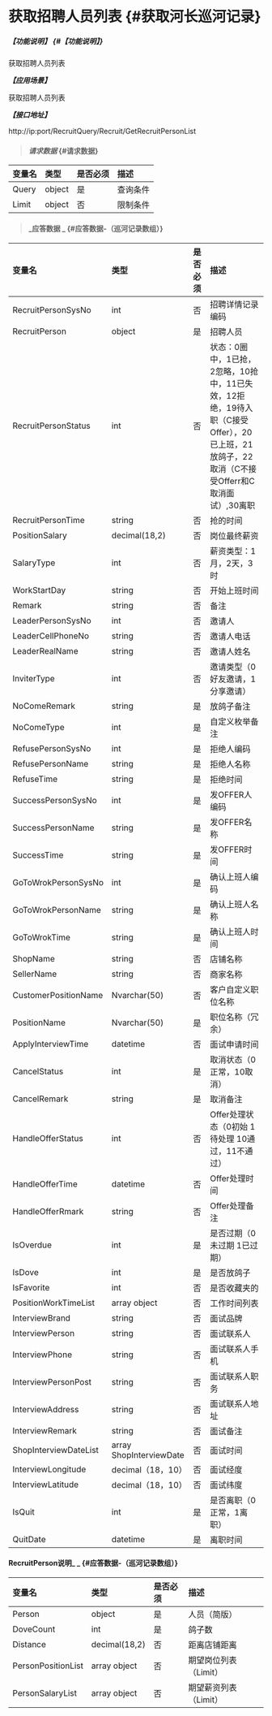 # 获取招聘人员列表 {#获取河长巡河记录}

##### _【功能说明】_ {#【功能说明】}

获取招聘人员列表

_**【应用场景】**_

获取招聘人员列表

_**【接口地址】**_

http://ip:port/RecruitQuery/Recruit/GetRecruitPersonList

> #### _请求数据_ {#请求数据}

| 变量名 | 类型 | 是否必须 | 描述 |
| :--- | :--- | :--- | :--- |
| Query | object | 是 | 查询条件 |
| Limit | object | 否 | 限制条件 |

> #### _应答数据 _ {#应答数据-（巡河记录数组）}

| 变量名 | 类型 | 是否必须 | 描述 |
| :--- | :--- | :--- | :--- |
| RecruitPersonSysNo | int| 否 | 招聘详情记录编码 |
| RecruitPerson | object | 是 | 招聘人员 |
| RecruitPersonStatus| int | 否 | 状态：0圈中，1已抢，2忽略，10抢中，11已失效，12拒绝，19待入职（C接受Offer），20已上班，21放鸽子，22取消（C不接受Offerr和C取消面试）,30离职  |
| RecruitPersonTime | string | 否 | 抢的时间 |
| PositionSalary | decimal\(18,2\) | 否 | 岗位最终薪资 |
| SalaryType | int | 否 | 薪资类型：1月，2天，3时 |
| WorkStartDay | string | 否 | 开始上班时间 |
| Remark | string | 否 | 备注 |
| LeaderPersonSysNo| int| 否 | 邀请人 |
| LeaderCellPhoneNo| string| 否 | 邀请人电话 |
| LeaderRealName| string| 否 | 邀请人姓名 |
| InviterType| int| 否 | 邀请类型（0好友邀请，1分享邀请） |
| NoComeRemark| string| 是 | 放鸽子备注 |
| NoComeType| int| 是 | 自定义枚举备注 |
| RefusePersonSysNo| int| 是 | 拒绝人编码|
| RefusePersonName| string| 是 | 拒绝人名称|
| RefuseTime| string| 是 | 拒绝时间|
| SuccessPersonSysNo| int| 是 | 发OFFER人编码|
| SuccessPersonName| string| 是 | 发OFFER名称|
| SuccessTime| string| 是 | 发OFFER时间|
| GoToWrokPersonSysNo| int| 是 | 确认上班人编码|
| GoToWrokPersonName| string| 是 | 确认上班人名称|
| GoToWrokTime| string| 是 |确认上班人时间|
| ShopName| string | 否 | 店铺名称 |
| SellerName| string | 否 | 商家名称 |
| CustomerPositionName| Nvarchar\(50\) | 否 | 客户自定义职位名称 |
| PositionName | Nvarchar\(50\) | 是 | 职位名称（冗余） |
| ApplyInterviewTime|datetime| 否 | 面试申请时间 |
| CancelStatus| int| 是 | 取消状态（0正常，10取消） |
| CancelRemark| string| 是 | 取消备注 |
| HandleOfferStatus|int | 否 | Offer处理状态（0初始 1待处理 10通过，11不通过）|
| HandleOfferTime|datetime| 否 | Offer处理时间|
| HandleOfferRmark|string | 否 | Offer处理备注|
| IsOverdue| int| 是 | 是否过期（0未过期 1已过期） |
| IsDove| int | 是 | 是否放鸽子 |
| IsFavorite| int| 否 | 是否收藏夹的 |
| PositionWorkTimeList | array object | 否 | 工作时间列表 |
| InterviewBrand| string| 否 |面试品牌|
| InterviewPerson| string| 否 | 面试联系人 |
| InterviewPhone| string| 否 |面试联系人手机|
| InterviewPersonPost| string| 否 | 面试联系人职务 |
| InterviewAddress| string| 否 |面试联系人地址| 
| InterviewRemark| string| 否 | 面试备注 |
| ShopInterviewDateList | array ShopInterviewDate| 否 | 面试时间 |
| InterviewLongitude | decimal（18，10） | 否 | 面试经度 |
| InterviewLatitude | decimal（18，10） | 否 | 面试纬度 |
| IsQuit| int| 是 | 是否离职（0正常，1离职） |
| QuitDate| datetime| 是 | 离职时间 |





#### RecruitPerson说明_ _ {#应答数据-（巡河记录数组）}

| 变量名 | 类型 | 是否必须 | 描述 |
| :--- | :--- | :--- | :--- |
| Person | object | 是 | 人员（简版） |
| DoveCount| int | 是 | 鸽子数 |
| Distance| decimal\(18,2\) | 否 | 距离店铺距离 |
| PersonPositionList | array object | 否 | 期望岗位列表（Limit） |
| PersonSalaryList | array object | 否 | 期望薪资列表（Limit） |



